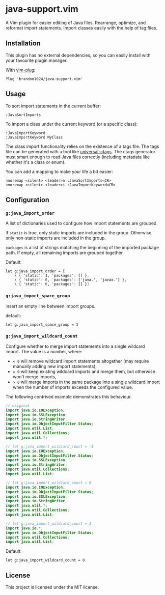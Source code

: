 # java-support.vim
A Vim plugin for easier editing of Java files. Rearrange, optimize, and
reformat import statements. Import classes easily with the help of tag files.

## Installation
This plugin has no external dependencies, so you can easily install with your
favourite plugin manager.

With [vim-plug](https://github.com/junegunn/vim-plug):
```vim
Plug 'brandon1024/java-support.vim'
```

## Usage
To sort import statements in the current buffer:
```vim
:JavaSortImports
```

To import a class under the current keyword (or a specific class):
```vim
:JavaImportKeyword
:JavaImportKeyword MyClass
```

The class import functionality relies on the existence of a tags file. The tags
file can be generated with a tool like
[universal-ctags](https://github.com/universal-ctags/ctags). The ctags
generator must smart enough to read Java files correctly (including metadata
like whether it's a class or enum).

You can add a mapping to make your life a bit easier:
```vim
nnoremap <silent> <leader>o :JavaSortImports<CR>
nnoremap <silent> <leader>i :JavaImportKeyword<CR>
```

## Configuration
### `g:java_import_order`
A list of dictionaries used to configure how import statements are grouped.

If `static` is true, only static imports are included in the group. Otherwise,
only non-static imports are included in the group.

`packages` is a list of strings matching the beginning of the imported package
path. If empty, all remaining imports are grouped together.

Default:
```vim
let g:java_import_order = [
	\ { 'static': 1, 'packages': [] },
	\ { 'static': 0, 'packages': ['java.', 'javax.'] },
	\ { 'static': 0, 'packages': [] }]
```

### `g:java_import_space_group`
insert an empty line between import groups.

default:
```vim
let g:java_import_space_group = 1
```

### `g:java_import_wildcard_count`
Configure whether to merge import statements into a single wildcard import. The
value is a number, where:
- `< 0` will remove wildcard import statements altogether (may require
manually adding new import statements),
- `= 0` will keep existing wildcard imports and merge them, but otherwise won't
merge imports,
- `> 0` will merge imports in the same package into a single wildcard import
when the number of imports exceeds the configured value.

The following contrived example demonstrates this behaviour.
```java
// original
import java.io.IOException;
import java.io.SSLException;
import java.io.StringWriter;
import java.io.ObjectInputFilter.Status;
import java.util.List;
import java.util.Collections;
import java.util.*;

// let g:java_import_wildcard_count = -1
import java.io.IOException;
import java.io.ObjectInputFilter.Status;
import java.io.SSLException;
import java.io.StringWriter;
import java.util.Collections;
import java.util.List;

// let g:java_import_wildcard_count = 0
import java.io.IOException;
import java.io.ObjectInputFilter.Status;
import java.io.SSLException;
import java.io.StringWriter;
import java.util.*;
import java.util.Collections;
import java.util.List;

// let g:java_import_wildcard_count = 3
import java.io.*;
import java.io.ObjectInputFilter.Status;
import java.util.Collections;
import java.util.List;
```

Default:
```vim
let g:java_import_wildcard_count = 0
```

## License
This project is licensed under the MIT license.

